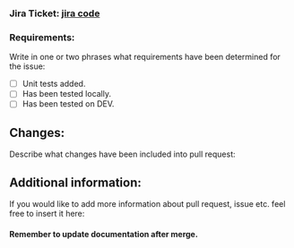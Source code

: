 ﻿### Jira Ticket: [jira code](url)

### Requirements:

Write in one or two phrases what requirements have been determined for the issue:

- [ ] Unit tests added. 
- [ ] Has been tested locally.
- [ ] Has been tested on DEV.

## Changes:

Describe what changes have been included into pull request:

## Additional information:

If you would like to add more information about pull request, issue etc. feel free to insert it here:

#### Remember to update documentation after merge.
